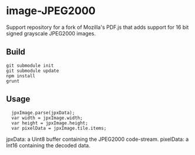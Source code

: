 # image-JPEG2000

Support repository for a fork of Mozilla's PDF.js that adds support for 16 bit signed grayscale JPEG2000 images.

## Build

```
git submodule init
git submodule update
npm install
grunt
```

## Usage

```
  jpxImage.parse(jpxData);
  var width = jpxImage.width;
  var height = jpxImage.height;
  var pixelData = jpxImage.tile.items;
```

jpxData: a Uint8 buffer containing the JPEG2000 code-stream.
pixelData: a Int16 containing the decoded data.
